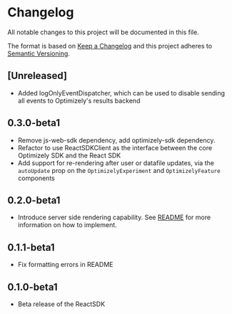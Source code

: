 # Changelog
All notable changes to this project will be documented in this file.

The format is based on [Keep a Changelog](http://keepachangelog.com/en/1.0.0/)
and this project adheres to [Semantic Versioning](http://semver.org/spec/v2.0.0.html).

## [Unreleased]
* Added logOnlyEventDispatcher, which can be used to disable sending all events to Optimizely's results backend

## 0.3.0-beta1
* Remove js-web-sdk dependency, add optimizely-sdk dependency.
* Refactor to use ReactSDKClient as the interface between the core Optimizely SDK and the React SDK
* Add support for re-rendering after user or datafile updates, via the `autoUpdate` prop on the `OptimizelyExperiment` and `OptimizelyFeature` components

## 0.2.0-beta1
* Introduce server side rendering capability.  See [README](./README.md) for more information on how to implement.

## 0.1.1-beta1
* Fix formatting errors in README

## 0.1.0-beta1
* Beta release of the ReactSDK
